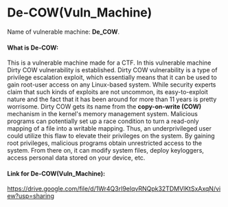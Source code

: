 # De-COW(Vuln_Machine)

Name of vulnerable machine: <b>De_COW</b>.

#### What is De-COW:
This is a vulnerable machine made for a CTF. In this vulnerable machine Dirty COW vulnerability is established. Dirty COW vulnerability is a type of privilege escalation exploit, which essentially means that it can be used to gain root-user access on any Linux-based system.  While security experts claim that such kinds of exploits are not uncommon, its easy-to-exploit nature and the fact that it has been around for more than 11 years is pretty worrisome. Dirty COW gets its name from the <b>copy-on-write (COW)</b> mechanism in the kernel's memory management system. Malicious programs can potentially set up a race condition to turn a read-only mapping of a file into a writable mapping. Thus, an underprivileged user could utilize this flaw to elevate their privileges on the system. By gaining root privileges, malicious programs obtain unrestricted access to the system. From there on, it can modify system files, deploy keyloggers, access personal data stored on your device, etc.


























#### Link for De-COW(Vuln_Machine):
https://drive.google.com/file/d/1Wr4Q3rI9elqvRNQpk32TDMVlKtSxAxqN/view?usp=sharing


